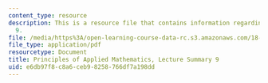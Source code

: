 ```yaml
---
content_type: resource
description: This is a resource file that contains information regarding lecture summary
  9.
file: /media/https%3A/open-learning-course-data-rc.s3.amazonaws.com/18-311-principles-of-applied-mathematics-spring-2014/e6db97f8c8a6ceb98258766df7a198dd_MIT18_311S14_Lecture9.pdf
file_type: application/pdf
resourcetype: Document
title: Principles of Applied Mathematics, Lecture Summary 9
uid: e6db97f8-c8a6-ceb9-8258-766df7a198dd
---
```

